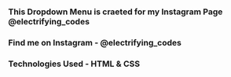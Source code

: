 ### This Dropdown Menu is craeted for my Instagram Page @electrifying_codes

### Find me on Instagram - @electrifying_codes

### Technologies Used - HTML & CSS
